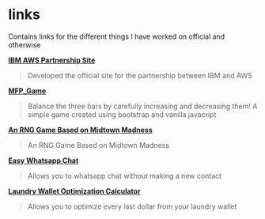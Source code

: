 # links
Contains links for the different things I have worked on official and otherwise

[**IBM AWS Partnership Site**](https://ibm-aws-alliance.mybluemix.net/index.html)
>Developed the official site for the partnership between IBM and AWS

[**MFP_Game**](https://rawcdn.githack.com/adiplier/MFP_Game/bfaf8f9939c45e718e82ce69b73e44c89a1abca4/MFP.html)
>Balance the three bars by carefully increasing and decreasing them! A simple game created using bootstrap and vanilla javacript

[**An RNG Game Based on Midtown Madness**](https://raw.githack.com/adiplier/MM2_RNG_Game/main/index.html) 
>An RNG Game Based on Midtown Madness

[**Easy Whatsapp Chat**](https://rawcdn.githack.com/adiplier/EasyWhatsAppChat/0f737c931aa1f41580400a98908a689d0bea8429/Go_to_WhatsApp_chat.html) 
>Allows you to whatsapp chat without making a new contact

[**Laundry Wallet Optimization Calculator**](https://rawcdn.githack.com/adiplier/assorted-logic-bits/2c9a42a39adc3edd4c816ffd4473525674a97612/Laundry_cash_calc/index.html) 
>Allows you to optimize every last dollar from your laundry wallet
